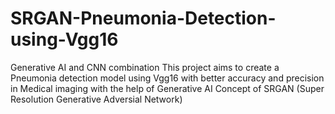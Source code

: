 # SRGAN-Pneumonia-Detection-using-Vgg16
Generative AI and CNN combination
This project aims to create a Pneumonia detection model using Vgg16 with better accuracy and precision in Medical imaging with the help of Generative AI Concept of SRGAN (Super Resolution Generative Adversial Network)

